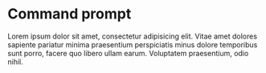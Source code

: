 # Command prompt

Lorem ipsum dolor sit amet, consectetur adipisicing elit. Vitae amet dolores sapiente pariatur minima praesentium perspiciatis minus dolore temporibus sunt porro, facere quo libero ullam earum. Voluptatem praesentium, odio nihil.
